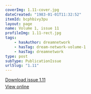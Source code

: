 ```yaml
---
coverImg: 1.11-cover.jpg
dateCreated: "1983-01-01T11:32:52"
itemId: bcphbivy3pu
layout: page
name: Volume 1, issue 11
profileImg: 1.11-rect.jpg
tags:
    - hasAuthor: dreamnetwork
    - hasTag: dream-network-volume-1
    - hasTag: dreamnetwork
type: post
subType: PublicationIssue
urlSlug: "1.11"
---
```


<p style="margin-block-end: 5px; margin-block-start: 5px;"><a href="../files/pdfs/Volume_1/1.11_Dream_Network_Bulletin_Vol.1_No_11.pdf" download="">Download issue 1.11</a></p><p style="margin-block-end: 5px; margin-block-start: 5px;"><a href="../files/pdfs/Volume_1/1.11_Dream_Network_Bulletin_Vol.1_No_11.pdf">View online</a></p>
